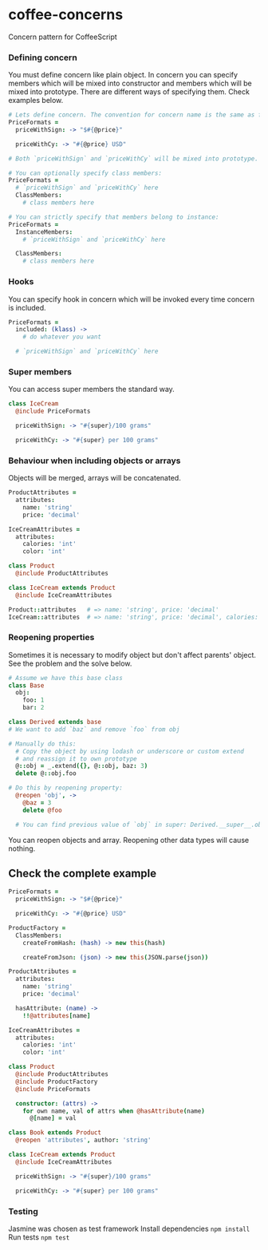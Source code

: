 # coffee-concerns
Concern pattern for CoffeeScript

### Defining concern

You must define concern like plain object.
In concern you can specify members which will be mixed into constructor and members which will be mixed into prototype.
There are different ways of specifying them. Check examples below.

```coffeescript
# Lets define concern. The convention for concern name is the same as for classes.
PriceFormats =
  priceWithSign: -> "$#{@price}"

  priceWithCy: -> "#{@price} USD"

# Both `priceWithSign` and `priceWithCy` will be mixed into prototype.

# You can optionally specify class members:
PriceFormats =
  # `priceWithSign` and `priceWithCy` here
  ClassMembers:
    # class members here

# You can strictly specify that members belong to instance:
PriceFormats =
  InstanceMembers:
    # `priceWithSign` and `priceWithCy` here

  ClassMembers:
    # class members here
```
### Hooks
You can specify hook in concern which will be invoked every time concern is included.
```coffeescript
PriceFormats =
  included: (klass) ->
    # do whatever you want

  # `priceWithSign` and `priceWithCy` here
```
### Super members
You can access super members the standard way.
```coffeescript
class IceCream
  @include PriceFormats

  priceWithSign: -> "#{super}/100 grams"

  priceWithCy: -> "#{super} per 100 grams"
```

### Behaviour when including objects or arrays
Objects will be merged, arrays will be concatenated.
```coffeescript
ProductAttributes =
  attributes:
    name: 'string'
    price: 'decimal'

IceCreamAttributes =
  attributes:
    calories: 'int'
    color: 'int'

class Product
  @include ProductAttributes

class IceCream extends Product
  @include IceCreamAttributes

Product::attributes   # => name: 'string', price: 'decimal'
IceCream::attributes  # => name: 'string', price: 'decimal', calories: 'int', color: 'int'
```
### Reopening properties
Sometimes it is necessary to modify object but don't affect parents' object.
See the problem and the solve below.
```coffeescript
# Assume we have this base class
class Base
  obj:
    foo: 1
    bar: 2

class Derived extends base
# We want to add `baz` and remove `foo` from obj

# Manually do this:
  # Copy the object by using lodash or underscore or custom extend
  # and reassign it to own prototype
  @::obj = _.extend({}, @::obj, baz: 3)
  delete @::obj.foo

# Do this by reopening property:
  @reopen 'obj', ->
    @baz = 3
    delete @foo

  # You can find previous value of `obj` in super: Derived.__super__.obj
```
You can reopen objects and array. Reopening other data types will cause nothing.
## Check the complete example
```coffeescript
PriceFormats =
  priceWithSign: -> "$#{@price}"

  priceWithCy: -> "#{@price} USD"

ProductFactory =
  ClassMembers:
    createFromHash: (hash) -> new this(hash)

    createFromJson: (json) -> new this(JSON.parse(json))

ProductAttributes =
  attributes:
    name: 'string'
    price: 'decimal'

  hasAttribute: (name) ->
    !!@attributes[name]

IceCreamAttributes =
  attributes:
    calories: 'int'
    color: 'int'

class Product
  @include ProductAttributes
  @include ProductFactory
  @include PriceFormats

  constructor: (attrs) ->
    for own name, val of attrs when @hasAttribute(name)
      @[name] = val

class Book extends Product
  @reopen 'attributes', author: 'string'

class IceCream extends Product
  @include IceCreamAttributes

  priceWithSign: -> "#{super}/100 grams"

  priceWithCy: -> "#{super} per 100 grams"
```

### Testing
Jasmine was chosen as test framework
Install dependencies
  `npm install`
Run tests
  `npm test`
